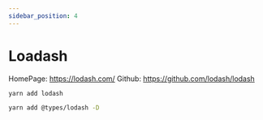 ```yaml
---
sidebar_position: 4
---
```


# Loadash

HomePage: https://lodash.com/
Github: https://github.com/lodash/lodash

```sh
yarn add lodash
```

```sh
yarn add @types/lodash -D
```
